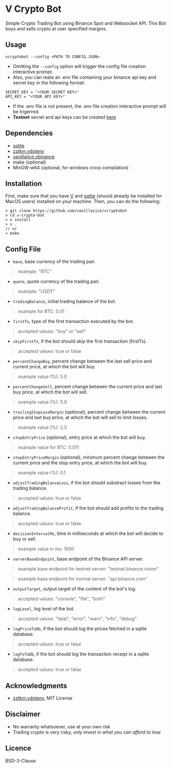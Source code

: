 # V Crypto Bot

Simple Crypto Trading Bot using Binance Spot and Websocket API.
This Bot buys and sells crypto at user specified margins.

## Usage

```
vcryptobot --config <PATH TO CONFIG.JSON>
```

- Omitting the ```--config``` option will trigger the config file creation interactive prompt.
- Also, you can reate an .env file containing your binance api key and secret key in the following format:

```
SECRET_KEY = "<YOUR SECRET KEY>"
API_KEY = "<YOUR API KEY>"
```

- If the .env file is not present, the .env file creation interactive prompt will be trigerred.
- **Testnet** secret and api keys can be created [here](https://testnet.binance.vision)

## Dependencies

- [sqlite](https://modules.vlang.io/db.sqlite.html)
- [zztkm.vdotenv](https://github.com/zztkm/vdotenv)
- [vanillaiice.vbinance](https://github.com/vanillaiice/vbinance)
- make (optional)
- MinGW-w64 (optional, for windows cross compilation)

## Installation

First, make sure that you have [V](https://github.com/vlang/v/blob/master/README.md#installing-v-from-source) 
and [sqlite](https://modules.vlang.io/db.sqlite.html) (should already be installed for MacOS users) installed on your machine. Then, you can do the following:

```
> git clone https://github.com/vanillaiice/vcryptobot
> cd v-crypto-bot
> v install
> v .
// or
> make
```

## Config File

- ```base```, base currency of the trading pair.
> example: "BTC"

- ```quote```, quote currency of the trading pair.
> example: "USDT"

- ```tradingBalance```, initial trading balance of the bot.
> example for BTC: 0.01

- ```firstTx```, type of the first transaction executed by the bot.
> accepted values: "buy" or "sell"

- ```skipFirstTx```, if the bot should skip the first transaction (firstTx).
> accepted values: true or false

- ```percentChangeBuy```, percent change between the last sell price and current price, at which the bot will buy.
> example value (%): 5.0

- ```percentChangeSell```, percent change between the current price and last buy price, at which the bot will sell.
> example value (%): 5.0

- ```trailingStopLossMargin``` (optional), percent change between the current price and last buy price, at which the bot will sell to limit losses.
> example value (%): 2.5

- ```stopEntryPrice``` (optional), entry price at which the bot will buy.
> example value for BTC: 0.011

- ```stopEntryPriceMargin``` (optional), minimum percent change between the current price and the stop entry price, at which the bot will buy. 
> example value (%): 0.1 

- ```adjustTradingBalanceLoss```, if the bot should substract losses from the trading balance.
> accepted values: true or false

- ```adjustTradingBalanceProfit```, if the bot should add profits to the trading balance.
> accepted values: true or false

- ```decisionIntervalMs```, time in milliseconds at which the bot will decide to buy or sell.
> example value in ms: 1500

- ```serverBaseEndpoint```, base endpoint of the Binance API server.
> example base endpoint for testnet server: "testnet.binance.vision"

> example base endpoint for normal server: "api.binance.com"

- ```outputTarget```, output target of the content of the bot's log.
> accepted values: "console", "file", "both"

- ```logLevel```, log level of the bot.
> accepted values: "fatal", "error", "warn", "info", "debug"

- ```logPriceToDb```, if the bot should log the prices fetched in a sqlite database.
> accepted values: true or false

- ```logTxToDb```, if the bot should log the transaction receipt in a sqlite database.
> accepted values: true or false

## Acknowledgments

- [zztkm.vdotenv](https://github.com/zztkm/vdotenv), MIT License

## Disclaimer

- No warranty whatsoever, use at your own risk
- Trading crypto is very risky, *only invest in what you can afford to lose*

## Licence

BSD-3-Clause
